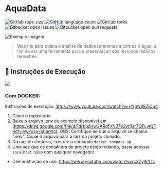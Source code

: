 # AquaData

![GitHub repo size](https://img.shields.io/github/repo-size/GiullianoTeixeira/projeto-mc536?style=for-the-badge)
![GitHub language count](https://img.shields.io/github/languages/count/GiullianoTeixeira/projeto-mc536?style=for-the-badge)
![GitHub forks](https://img.shields.io/github/forks/GiullianoTeixeira/projeto-mc536?style=for-the-badge)
![Bitbucket open issues](https://img.shields.io/bitbucket/issues/GiullianoTeixeira/projeto-mc536?style=for-the-badge)
![Bitbucket open pull requests](https://img.shields.io/bitbucket/pr-raw/GiullianoTeixeira/projeto-mc536?style=for-the-badge)

<img src="static/logo.webp" alt="Exemplo imagem">

> Website para coleta e análise de dados referentes a corpos d'água, a fim de ser uma ferramenta para a preservação dos recursos hídricos terrestres.

## 🚀 Instruções de Execução

<img src="https://img.icons8.com/?size=100&id=cdYUlRaag9G9&format=png&color=000000">

### Com DOCKER:
Instruções de execução: https://www.youtube.com/watch?v=HYpN88ZiOu4
1. Clone o repositório
2. Baixe o arquivo .env de exemplo disponível em (https://drive.google.com/file/d/1drbpzHw3ARpfVN37o3vr0sr7QFLwQFRd/view?usp=sharing); OBS: Certifique-se que o arquivo se chama ".env". Copie o arquivo para a raíz do projeto clonado.
3. Na raiz do diretório, execute o comando `docker compose up`
4. Uma vez que os containers do projeto estão rodando, basta acessar `localhost:5000` com qualquer navegador

- Demonstração de uso: https://www.youtube.com/watch?v=rc3ZyjfrY1c
